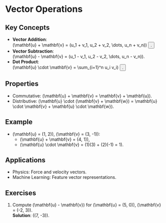 # Vector Operations  
## Key Concepts  
- **Vector Addition**:  
  \(\mathbf{u} + \mathbf{v} = (u_1 + v_1, u_2 + v_2, \dots, u_n + v_n)\) <button class="citation-flag" data-index="4">.  
- **Vector Subtraction**:  
  \(\mathbf{u} - \mathbf{v} = (u_1 - v_1, u_2 - v_2, \dots, u_n - v_n)\).  
- **Dot Product**:  
  \(\mathbf{u} \cdot \mathbf{v} = \sum_{i=1}^n u_i v_i\) <button class="citation-flag" data-index="7">.  

## Properties  
- Commutative: \(\mathbf{u} + \mathbf{v} = \mathbf{v} + \mathbf{u}\).  
- Distributive: \(\mathbf{u} \cdot (\mathbf{v} + \mathbf{w}) = \mathbf{u} \cdot \mathbf{v} + \mathbf{u} \cdot \mathbf{w}\).  

## Example  
- \(\mathbf{u} = (1, 2)\), \(\mathbf{v} = (3, -1)\):  
  - \(\mathbf{u} + \mathbf{v} = (4, 1)\),  
  - \(\mathbf{u} \cdot \mathbf{v} = (1)(3) + (2)(-1) = 1\).  

## Applications  
- Physics: Force and velocity vectors.  
- Machine Learning: Feature vector representations.  

## Exercises  
1. Compute \(\mathbf{u} - \mathbf{v}\) for \(\mathbf{u} = (5, 0)\), \(\mathbf{v} = (-2, 3)\).  
   **Solution**: \((7, -3)\).  